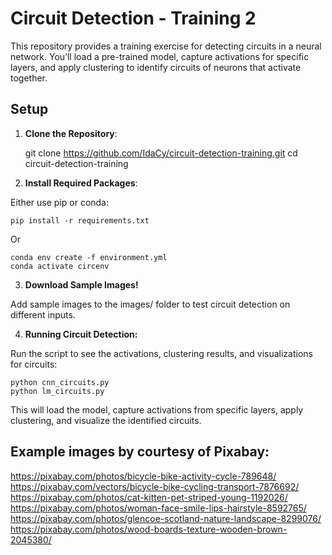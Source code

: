 # Circuit Detection - Training 2

This repository provides a training exercise for detecting circuits in a neural network. You’ll load a pre-trained model, capture activations for specific layers, and apply clustering to identify circuits of neurons that activate together.

## Setup

1. **Clone the Repository**:

    git clone https://github.com/IdaCy/circuit-detection-training.git
    cd circuit-detection-training

2. **Install Required Packages**:

Either use pip or conda:

    pip install -r requirements.txt

Or

    conda env create -f environment.yml
    conda activate circenv

3. **Download Sample Images!**

Add sample images to the images/ folder to test circuit detection on different inputs.

4. **Running Circuit Detection:**

Run the script to see the activations, clustering results, and visualizations for circuits:

    python cnn_circuits.py
    python lm_circuits.py

This will load the model, capture activations from specific layers, apply clustering, and visualize the identified circuits.


## Example images by courtesy of Pixabay:
https://pixabay.com/photos/bicycle-bike-activity-cycle-789648/
https://pixabay.com/vectors/bicycle-bike-cycling-transport-7876692/
https://pixabay.com/photos/cat-kitten-pet-striped-young-1192026/
https://pixabay.com/photos/woman-face-smile-lips-hairstyle-8592765/
https://pixabay.com/photos/glencoe-scotland-nature-landscape-8299076/
https://pixabay.com/photos/wood-boards-texture-wooden-brown-2045380/
